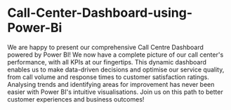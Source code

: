 # Call-Center-Dashboard-using-Power-Bi

We are happy to present our comprehensive Call Centre Dashboard powered by Power BI! We now have a complete picture of our call center's performance, with all KPIs at our fingertips. This dynamic dashboard enables us to make data-driven decisions and optimise our service quality, from call volume and response times to customer satisfaction ratings. Analysing trends and identifying areas for improvement has never been easier with Power BI's intuitive visualisations. Join us on this path to better customer experiences and business outcomes!
